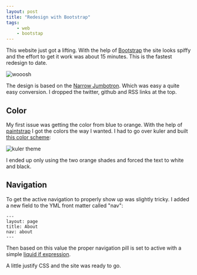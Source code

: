 ```yaml
---
layout: post
title: "Redesign with Bootstrap"
tags:
    - web
    - bootstap
---
```


This website just got a lifting. With the help of [Bootstrap] the site looks
spiffy and the effort to get it work was about 15 minutes. This is the fastest
redesign to date. 

<img src="/media/redesign.png" class="img-responsive" alt="wooosh" />

The design is based on the [Narrow Jumbotron]. Which was easy a quite easy
conversion. I dropped the twitter, github and RSS links at the top.

<!--more-->

Color
-----

My first issue was getting the color from blue to orange. With the help of 
[paintstrap] I got the colors the way I wanted. I had to go over kuler and
built [this color scheme][1]:

<img src="/media/kuler_rioki_corner.png" class="img-responsive" alt="kuler theme" />

I ended up only using the two orange shades and forced the text to white and 
black.

Navigation
----------

To get the active navigation to properly show up was slightly tricky. I added
a new field to the YML front matter called "nav":

    ---
    layout: page
    title: About
    nav: about
    ---

Then based on this value the proper navigation pill is set to active with a simple
[liquid if expression][2].

A little justify CSS and the site was ready to go.

[Bootstrap]: http://getbootstrap.com/
[Narrow Jumbotron]: http://getbootstrap.com/examples/jumbotron-narrow/
[paintstrap]: http://paintstrap.com/
[1]: https://kuler.adobe.com/Riokis-Corner-color-theme-3211296/
[2]: https://github.com/rioki/www.rioki.org/blob/master/_layouts/default.html#L15